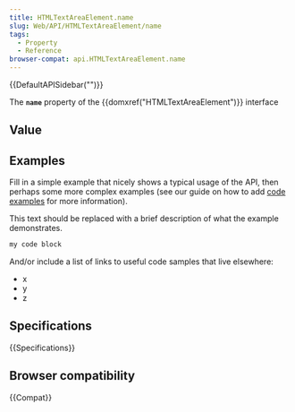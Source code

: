 ```yaml
---
title: HTMLTextAreaElement.name
slug: Web/API/HTMLTextAreaElement/name
tags:
  - Property
  - Reference
browser-compat: api.HTMLTextAreaElement.name
---
```

{{DefaultAPISidebar("")}}

The **`name`** property of the {{domxref("HTMLTextAreaElement")}} interface 

## Value



## Examples

Fill in a simple example that nicely shows a typical usage of the API, then perhaps some more complex examples (see our guide on how to add [code examples](/en-US/docs/MDN/Contribute/Structures/Code_examples) for more information).

This text should be replaced with a brief description of what the example demonstrates.

```js
my code block
```

And/or include a list of links to useful code samples that live elsewhere:

*   x
*   y
*   z

## Specifications

{{Specifications}}

## Browser compatibility

{{Compat}}


